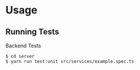 # Usage

## Running Tests

Backend Tests

```
$ cd server
$ yarn run test:unit src/services/example.spec.ts
```
